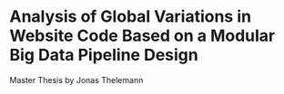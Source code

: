 # Analysis of Global Variations in Website Code Based on a Modular Big Data Pipeline Design

Master Thesis by Jonas Thelemann
